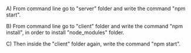 A) From command line go to "server" folder and write the command "npm start".

B) From command line go to "client" folder and write the command "npm install", in order to install "node_modules" folder.

C) Then inside the "client" folder again, write the command "npm start".
